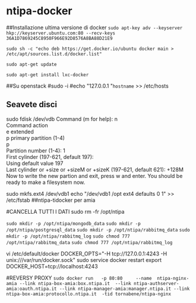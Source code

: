 ntipa-docker
============
##Installazione ultima versione di docker
`sudo apt-key adv --keyserver hkp://keyserver.ubuntu.com:80 --recv-keys 36A1D7869245C8950F966E92D8576A8BA88D21E9`

`sudo sh -c "echo deb https://get.docker.io/ubuntu docker main > /etc/apt/sources.list.d/docker.list"`

`sudo apt-get update`

`sudo apt-get install lxc-docker`

##Su openstack
#sudo -i
#echo "127.0.0.1  "`hostname` >> /etc/hosts


## Seavete disci 
sudo fdisk /dev/vdb
Command (m for help): n                                                      
Command action                                                               
   e   extended                                                              
   p   primary partition (1-4)                                               
p                                                                            
Partition number (1-4): 1                                                    
First cylinder (197-621, default 197):                               
Using default value 197                                                      
Last cylinder or +size or +sizeM or +sizeK (197-621, default 621): +128M
Now to write the new partion and exit, press w and enter.
You should be ready to make a filesystem now.


sudo mkfs.ext4 /dev/vdb1
echo "/dev/vdb1    /opt    ext4    defaults    0    1" >> /etc/fstab
##ntipa-tidocker per amia

#CANCELLA TUTTI I DATI
sudo rm -fr /opt/ntipa

 `sudo mkdir -p /opt/ntipa/mongodb_data`
 `sudo mkdir -p /opt/ntipa/postgresql_data`
 `sudo mkdir -p /opt/ntipa/rabbitmq_data`
 `sudo mkdir -p /opt/ntipa/rabbitmq_log`
 `sudo chmod 777 /opt/ntipa/rabbitmq_data`
 `sudo chmod 777 /opt/ntipa/rabbitmq_log`
 


vi /etc/default/docker
DOCKER_OPTS="-H tcp://127.0.0.1:4243 -H unix:///var/run/docker.sock"
sudo service docker restart	
export DOCKER_HOST=tcp://localhost:4243


  
#REVERSY PROXY
`sudo docker run   -p 80:80     --name  ntipa-nginx-amia --link ntipa-box-amia:box.ntipa.it  --link ntipa-authserver-amia:oauth.ntipa.it --link ntipa-manager-amia:manager.ntipa.it --link ntipa-box-amia:protocollo.ntipa.it  -tid tornabene/ntipa-nginx`
